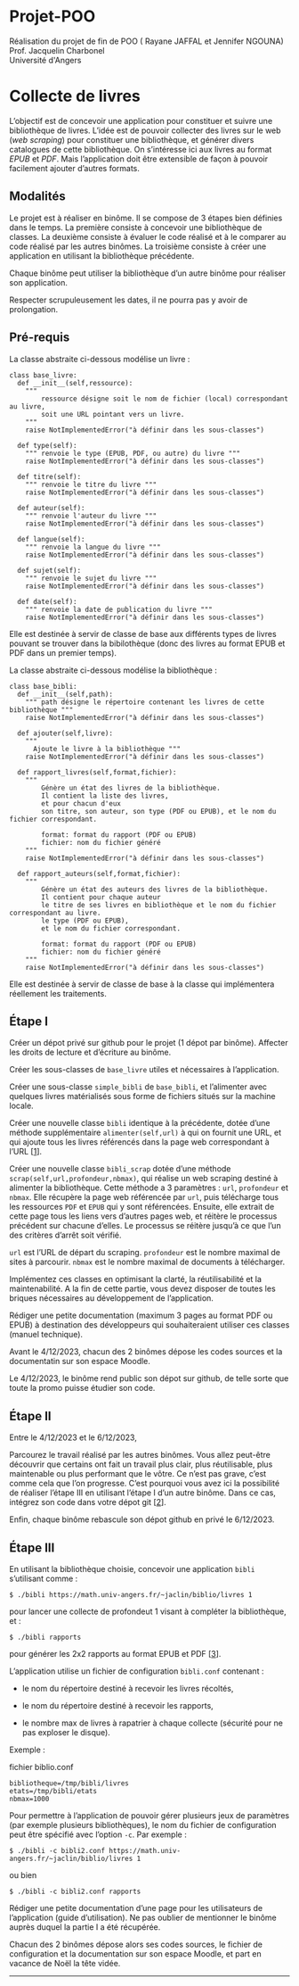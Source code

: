 # Projet-POO
Réalisation du projet de fin de POO ( Rayane JAFFAL et Jennifer NGOUNA)   
Prof. Jacquelin Charbonel   
Université d'Angers

Collecte de livres
==================

L’objectif est de concevoir une application pour constituer et suivre une bibliothèque de livres. L’idée est de pouvoir collecter des livres sur le web (_web scraping_) pour constituer une bibliothèque, et générer divers catalogues de cette bibliothèque. On s’intéresse ici aux livres au format _EPUB_ et _PDF_. Mais l’application doit être extensible de façon à pouvoir facilement ajouter d’autres formats.

[](#_modalités)Modalités
------------------------

Le projet est à réaliser en binôme. Il se compose de 3 étapes bien définies dans le temps. La première consiste à concevoir une bibliothèque de classes. La deuxième consiste à évaluer le code réalisé et à le comparer au code réalisé par les autres binômes. La troisième consiste à créer une application en utilisant la bibliothèque précédente.

Chaque binôme peut utiliser la bibliothèque d’un autre binôme pour réaliser son application.

Respecter scrupuleusement les dates, il ne pourra pas y avoir de prolongation.

[](#_pré_requis)Pré-requis
--------------------------

La classe abstraite ci-dessous modélise un livre :

    class base_livre:
      def __init__(self,ressource):
        """
            ressource désigne soit le nom de fichier (local) correspondant au livre,
            soit une URL pointant vers un livre.
        """
        raise NotImplementedError("à définir dans les sous-classes")
    
      def type(self):
        """ renvoie le type (EPUB, PDF, ou autre) du livre """
        raise NotImplementedError("à définir dans les sous-classes")
    
      def titre(self):
        """ renvoie le titre du livre """
        raise NotImplementedError("à définir dans les sous-classes")
    
      def auteur(self):
        """ renvoie l'auteur du livre """
        raise NotImplementedError("à définir dans les sous-classes")
    
      def langue(self):
        """ renvoie la langue du livre """
        raise NotImplementedError("à définir dans les sous-classes")
    
      def sujet(self):
        """ renvoie le sujet du livre """
        raise NotImplementedError("à définir dans les sous-classes")
    
      def date(self):
        """ renvoie la date de publication du livre """
        raise NotImplementedError("à définir dans les sous-classes")

Elle est destinée à servir de classe de base aux différents types de livres pouvant se trouver dans la bibilothèque (donc des livres au format EPUB et PDF dans un premier temps).

La classe abstraite ci-dessous modélise la bibliothèque :

    class base_bibli:
      def __init__(self,path):
        """ path désigne le répertoire contenant les livres de cette bibliothèque """
        raise NotImplementedError("à définir dans les sous-classes")
    
      def ajouter(self,livre):
        """
          Ajoute le livre à la bibliothèque """
        raise NotImplementedError("à définir dans les sous-classes")
    
      def rapport_livres(self,format,fichier):
        """
            Génère un état des livres de la bibliothèque.
            Il contient la liste des livres,
            et pour chacun d'eux
            son titre, son auteur, son type (PDF ou EPUB), et le nom du fichier correspondant.
    
            format: format du rapport (PDF ou EPUB)
            fichier: nom du fichier généré
        """
        raise NotImplementedError("à définir dans les sous-classes")
    
      def rapport_auteurs(self,format,fichier):
        """
            Génère un état des auteurs des livres de la bibliothèque.
            Il contient pour chaque auteur
            le titre de ses livres en bibliothèque et le nom du fichier correspondant au livre.
            le type (PDF ou EPUB),
            et le nom du fichier correspondant.
    
            format: format du rapport (PDF ou EPUB)
            fichier: nom du fichier généré
        """
        raise NotImplementedError("à définir dans les sous-classes")

Elle est destinée à servir de classe de base à la classe qui implémentera réellement les traitements.

[](#_étape_i)Étape I
--------------------

Créer un dépot privé sur github pour le projet (1 dépot par binôme). Affecter les droits de lecture et d’écriture au binôme.

Créer les sous-classes de `base_livre` utiles et nécessaires à l’application.

Créer une sous-classe `simple_bibli` de `base_bibli`, et l’alimenter avec quelques livres matérialisés sous forme de fichiers situés sur la machine locale.

Créer une nouvelle classe `bibli` identique à la précédente, dotée d’une méthode supplémentaire `alimenter(self,url)` à qui on fournit une URL, et qui ajoute tous les livres référencés dans la page web correspondant à l’URL \[[1](#_footnotedef_1 "View footnote.")\].

Créer une nouvelle classe `bibli_scrap` dotée d’une méthode `scrap(self,url,profondeur,nbmax)`, qui réalise un web scraping destiné à alimenter la bibliothèque. Cette méthode a 3 paramètres : `url`, `profondeur` et `nbmax`. Elle récupère la page web référencée par `url`, puis télécharge tous les ressources `PDF` et `EPUB` qui y sont référencées. Ensuite, elle extrait de cette page tous les liens vers d’autres pages web, et réitère le processus précédent sur chacune d’elles. Le processus se réitère jusqu’à ce que l’un des critères d’arrêt soit vérifié.

`url` est l’URL de départ du scraping. `profondeur` est le nombre maximal de sites à parcourir. `nbmax` est le nombre maximal de documents à télécharger.

Implémentez ces classes en optimisant la clarté, la réutilisabilité et la maintenabilité. A la fin de cette partie, vous devez disposer de toutes les briques nécessaires au développement de l’application.

Rédiger une petite documentation (maximum 3 pages au format PDF ou EPUB) à destination des développeurs qui souhaiteraient utiliser ces classes (manuel technique).

Avant le 4/12/2023, chacun des 2 binômes dépose les codes sources et la documentatin sur son espace Moodle.

Le 4/12/2023, le binôme rend public son dépot sur github, de telle sorte que toute la promo puisse étudier son code.

[](#_étape_ii)Étape II
----------------------

Entre le 4/12/2023 et le 6/12/2023,

Parcourez le travail réalisé par les autres binômes. Vous allez peut-être découvrir que certains ont fait un travail plus clair, plus réutilisable, plus maintenable ou plus performant que le vôtre. Ce n’est pas grave, c’est comme cela que l’on progresse. C’est pourquoi vous avez ici la possibilité de réaliser l’étape III en utilisant l’étape I d’un autre binôme. Dans ce cas, intégrez son code dans votre dépot git \[[2](#_footnotedef_2 "View footnote.")\].

Enfin, chaque binôme rebascule son dépot github en privé le 6/12/2023.

[](#_étape_iii)Étape III
------------------------

En utilisant la bibliothèque choisie, concevoir une application `bibli` s’utilisant comme :
````
$ ./bibli https://math.univ-angers.fr/~jaclin/biblio/livres 1
````
pour lancer une collecte de profondeut 1 visant à compléter la bibliothèque, et :
````
$ ./bibli rapports
````
pour générer les 2x2 rapports au format EPUB et PDF \[[3](#_footnotedef_3 "View footnote.")\].

L’application utilise un fichier de configuration `bibli.conf` contenant :

*   le nom du répertoire destiné à recevoir les livres récoltés,
    
*   le nom du répertoire destiné à recevoir les rapports,
    
*   le nombre max de livres à rapatrier à chaque collecte (sécurité pour ne pas exploser le disque).
    

Exemple :

fichier biblio.conf
````
bibliotheque=/tmp/bibli/livres
etats=/tmp/bibli/etats
nbmax=1000
````
Pour permettre à l’application de pouvoir gérer plusieurs jeux de paramètres (par exemple plusieurs bibliothèques), le nom du fichier de configuration peut être spécifié avec l’option `-c`. Par exemple :
````
$ ./bibli -c bibli2.conf https://math.univ-angers.fr/~jaclin/biblio/livres 1
````
ou bien
````
$ ./bibli -c bibli2.conf rapports
````
Rédiger une petite documentation d’une page pour les utilisateurs de l’application (guide d’utilisation). Ne pas oublier de mentionner le binôme auprès duquel la partie I a été récupérée.

Chacun des 2 binômes dépose alors ses codes sources, le fichier de configuration et la documentation sur son espace Moodle, et part en vacance de Noël la tête vidée.

* * *
